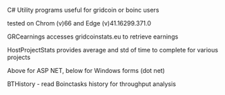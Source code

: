 C# Utility programs useful for gridcoin or boinc users

tested on Chrom (v)66 and Edge (v)41.16299.371.0

GRCearnings accesses gridcoinstats.eu to retrieve earnings

HostProjectStats provides average and std of time to complete for various projects

Above for ASP NET, below for Windows forms (dot net)

BTHistory - read Boinctasks history for throughput analysis 


